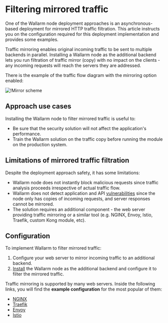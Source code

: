 # Filtering mirrored traffic

One of the Wallarm node deployment approaches is an asynchronous-based deployment for mirrored HTTP traffic filtration. This article instructs you on the configuration required for this deployment implementation and provides some examples.

Traffic mirroring enables original incoming traffic to be sent to multiple backends in parallel. Installing a Wallarm node as the additional backend lets you run filtration of traffic mirror (copy) with no impact on the clients - any incoming requests will reach the servers they are addressed.

There is the example of the traffic flow diagram with the mirroring option enabled:

![!Mirror scheme](../../../images/waf-installation/aws/terraform/wallarm-for-mirrored-traffic.png)

## Approach use cases

Installing the Wallarm node to filter mirrored traffic is useful to:

* Be sure that the security solution will not affect the application's performance.
* Train the Wallarm solution on the traffic copy before running the module on the production system.

## Limitations of mirrored traffic filtration

Despite the deployment approach safety, it has some limitations:

* Wallarm node does not instantly block malicious requests since traffic analysis proceeds irrespective of actual traffic flow.
* Wallarm does not detect application and API [vulnerabilities](../../../about-wallarm-waf/detecting-vulnerabilities.md) since the node only has copies of incoming requests, and server responses cannot be mirrored.
* The solution requires an additional component - the web server providing traffic mirroring or a similar tool (e.g. NGINX, Envoy, Istio, Traefik, custom Kong module, etc).

## Configuration

To implement Wallarm to filter mirrored traffic:

1. Configure your web server to mirror incoming traffic to an additional backend.
1. [Install](../../supported-platforms.md) the Wallarm node as the additional backend and configure it to filter the mirrored traffic.

Traffic mirroring is supported by many web servers. Inside the following links, you will find the **example configuration** for the most popular of them:

* [NGINX](nginx-example.md)
* [Traefik](traefik-example.md)
* [Envoy](envoy-example.md)
* [Istio](istio-example.md)
